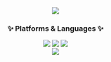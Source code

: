 <div align="center">
  <img src="https://capsule-render.vercel.app/api?type=waving&color=timeAuto&height=230&section=header&text=JiEun%20GitHub&fontSize=90" />
</div>

<div align="center">
  <h3>✨ Platforms & Languages ✨</h3>
</div>

<div align="center">
  <img src="https://img.shields.io/badge/C-A8B9CC?style=flat&logo=C&logoColor=white"/>
  <img src="https://img.shields.io/badge/Python-3776AB?style=flat&logo=Python&logoColor=white"/>
  <img src="https://img.shields.io/badge/JavaScript-F7DF1E?style=flat&logo=JavaScript&logoColor=white"/>
</div>

<div align="center">
  <img src="https://img.shields.io/badge/ji03gold-E4405F?style=flat&logo=Instagram&logoColor=white"/>
</div>
